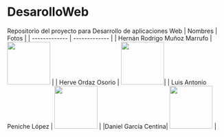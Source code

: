# DesarolloWeb
Repositorio del proyecto para Desarrollo de aplicaciones Web
| Nombres  | Fotos |
| ------------- | ------------- |
| Hernán Rodrigo Muñoz Marrufo  | <img src="https://github.com/RodrigoMz14/ArquitecturaSoftware/assets/142472067/abe9c4c6-6291-4aa2-899d-7a7d072908c8" width="100" height="100">  |
| Herve Ordaz Osorio  | <img src="https://github.com/RodrigoMz14/DesarolloWeb/assets/142472067/4bfd52b7-f1fe-4930-844b-3ebf6ad7f260" width="100" height="100">|
| Luis Antonio Peniche López | <img src="https://github.com/RodrigoMz14/DesarolloWeb/assets/142472067/f531f64f-772b-414e-92e0-ab7f21719880" width="100" height="100">  |
|Daniel García Centina| <img src="https://github.com/RodrigoMz14/DesarolloWeb/assets/142472067/a8900c23-e27a-4cb6-8c83-ca0fd50c5dc0" width="100" height="100"> |

